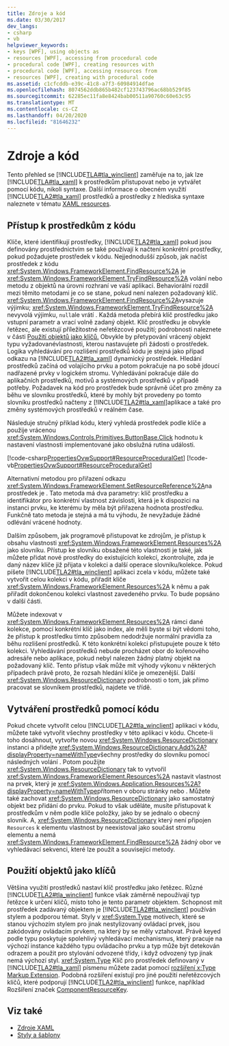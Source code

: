 ```yaml
---
title: Zdroje a kód
ms.date: 03/30/2017
dev_langs:
- csharp
- vb
helpviewer_keywords:
- keys [WPF], using objects as
- resources [WPF], accessing from procedural code
- procedural code [WPF], creating resources with
- procedural code [WPF], accessing resources from
- resources [WPF], creating with procedural code
ms.assetid: c1cfcddb-e39c-41c8-a7f3-60984914dfae
ms.openlocfilehash: 8074562ddb865b482cf123743796ac68bb529f85
ms.sourcegitcommit: 62285ec11fa8e8424bab00511a90760c60e63c95
ms.translationtype: MT
ms.contentlocale: cs-CZ
ms.lasthandoff: 04/20/2020
ms.locfileid: "81646232"
---
```

# <a name="resources-and-code"></a>Zdroje a kód
Tento přehled se [!INCLUDE[TLA#tla_winclient](../../../../includes/tlasharptla-winclient-md.md)] zaměřuje na to, jak lze [!INCLUDE[TLA#tla_xaml](../../../../includes/tlasharptla-xaml-md.md)] k prostředkům přistupovat nebo je vytvářet pomocí kódu, nikoli syntaxe. Další informace o obecném využití [!INCLUDE[TLA2#tla_xaml](../../../../includes/tla2sharptla-xaml-md.md)] prostředků a prostředky z hlediska syntaxe naleznete v tématu [XAML resources](../../../desktop-wpf/fundamentals/xaml-resources-define.md).  

<a name="accessing"></a>
## <a name="accessing-resources-from-code"></a>Přístup k prostředkům z kódu  
 Klíče, které identifikují prostředky, [!INCLUDE[TLA2#tla_xaml](../../../../includes/tla2sharptla-xaml-md.md)] pokud jsou definovány prostřednictvím se také používají k načtení konkrétní prostředky, pokud požadujete prostředek v kódu. Nejjednodušší způsob, jak načíst prostředek z kódu <xref:System.Windows.FrameworkElement.FindResource%2A> je <xref:System.Windows.FrameworkElement.TryFindResource%2A> volání nebo metodu z objektů na úrovni rozhraní ve vaší aplikaci. Behaviorální rozdíl mezi těmito metodami je co se stane, pokud není nalezen požadovaný klíč. <xref:System.Windows.FrameworkElement.FindResource%2A>vysazuje výjimku; <xref:System.Windows.FrameworkElement.TryFindResource%2A> nevyvolá výjimku, `null`ale vrátí . Každá metoda přebírá klíč prostředku jako vstupní parametr a vrací volně zadaný objekt. Klíč prostředku je obvykle řetězec, ale existují příležitostné neřetězcové použití; podrobnosti naleznete v části [Použití objektů jako klíčů.](#objectaskey) Obvykle by přetypování vrácený objekt typu vyžadovanévlastnosti, kterou nastavujete při žádosti o prostředek. Logika vyhledávání pro rozlišení prostředků kódu je stejná jako případ odkazu na [!INCLUDE[TLA2#tla_xaml](../../../../includes/tla2sharptla-xaml-md.md)] dynamický prostředek. Hledání prostředků začíná od volajícího prvku a potom pokračuje na po sobě jdoucí nadřazené prvky v logickém stromu. Vyhledávání pokračuje dále do aplikačních prostředků, motivů a systémových prostředků v případě potřeby. Požadavek na kód pro prostředek bude správně účet pro změny za běhu ve slovníku prostředků, které by mohly být provedeny po tomto slovníku prostředků načteny z [!INCLUDE[TLA2#tla_xaml](../../../../includes/tla2sharptla-xaml-md.md)]aplikace a také pro změny systémových prostředků v reálném čase.  
  
 Následuje stručný příklad kódu, který vyhledá prostředek podle klíče a použije vrácenou <xref:System.Windows.Controls.Primitives.ButtonBase.Click> hodnotu k nastavení vlastnosti implementované jako obslužná rutina události.  
  
 [!code-csharp[PropertiesOvwSupport#ResourceProceduralGet](~/samples/snippets/csharp/VS_Snippets_Wpf/PropertiesOvwSupport/CSharp/page3.xaml.cs#resourceproceduralget)]
 [!code-vb[PropertiesOvwSupport#ResourceProceduralGet](~/samples/snippets/visualbasic/VS_Snippets_Wpf/PropertiesOvwSupport/visualbasic/page3.xaml.vb#resourceproceduralget)]  
  
 Alternativní metodou pro přiřazení odkazu <xref:System.Windows.FrameworkElement.SetResourceReference%2A>na prostředek je . Tato metoda má dva parametry: klíč prostředku a identifikátor pro konkrétní vlastnost závislosti, která je k dispozici na instanci prvku, ke kterému by měla být přiřazena hodnota prostředku. Funkčně tato metoda je stejná a má tu výhodu, že nevyžaduje žádné odlévání vrácené hodnoty.  
  
 Dalším způsobem, jak programově přistupovat ke zdrojům, je přístup k obsahu vlastnosti <xref:System.Windows.FrameworkElement.Resources%2A> jako slovníku. Přístup ke slovníku obsažené této vlastnosti je také, jak můžete přidat nové prostředky do existujících kolekcí, zkontrolujte, zda je daný název klíče již přijata v kolekci a další operace slovníku/kolekce. Pokud píšete [!INCLUDE[TLA2#tla_winclient](../../../../includes/tla2sharptla-winclient-md.md)] aplikaci zcela v kódu, můžete také vytvořit celou kolekci v kódu, přiřadit klíče <xref:System.Windows.FrameworkElement.Resources%2A> k němu a pak přiřadit dokončenou kolekci vlastnost zavedeného prvku. To bude popsáno v další části.  
  
 Můžete indexovat v <xref:System.Windows.FrameworkElement.Resources%2A> rámci dané kolekce, pomocí konkrétní klíč jako index, ale měli byste si být vědomi toho, že přístup k prostředku tímto způsobem nedodržuje normální pravidla za běhu rozlišení prostředků. K této konkrétní kolekci přistupujete pouze k této kolekci. Vyhledávání prostředků nebude procházet obor do kořenového adresáře nebo aplikace, pokud nebyl nalezen žádný platný objekt na požadovaný klíč. Tento přístup však může mít výhody výkonu v některých případech právě proto, že rozsah hledání klíče je omezenější. Další <xref:System.Windows.ResourceDictionary> podrobnosti o tom, jak přímo pracovat se slovníkem prostředků, najdete ve třídě.  
  
<a name="creating"></a>
## <a name="creating-resources-with-code"></a>Vytváření prostředků pomocí kódu  
 Pokud chcete vytvořit celou [!INCLUDE[TLA2#tla_winclient](../../../../includes/tla2sharptla-winclient-md.md)] aplikaci v kódu, můžete také vytvořit všechny prostředky v této aplikaci v kódu. Chcete-li toho dosáhnout, vytvořte novou <xref:System.Windows.ResourceDictionary> instanci a přidejte <xref:System.Windows.ResourceDictionary.Add%2A?displayProperty=nameWithType>všechny prostředky do slovníku pomocí následných volání . Potom použijte <xref:System.Windows.ResourceDictionary> tak to vytvořil <xref:System.Windows.FrameworkElement.Resources%2A> nastavit vlastnost na prvek, který je <xref:System.Windows.Application.Resources%2A?displayProperty=nameWithType>přítomen v oboru stránky nebo . Můžete také zachovat <xref:System.Windows.ResourceDictionary> jako samostatný objekt bez přidání do prvku. Pokud to však uděláte, musíte přistupovat k prostředkům v něm podle klíče položky, jako by se jednalo o obecný slovník. A, <xref:System.Windows.ResourceDictionary> který není připojen `Resources` k elementu vlastnost by neexistoval jako součást stromu elementu a nemá <xref:System.Windows.FrameworkElement.FindResource%2A> žádný obor ve vyhledávací sekvenci, které lze použít a související metody.  
  
<a name="objectaskey"></a>
## <a name="using-objects-as-keys"></a>Použití objektů jako klíčů  
 Většina využití prostředků nastaví klíč prostředku jako řetězec. Různé [!INCLUDE[TLA2#tla_winclient](../../../../includes/tla2sharptla-winclient-md.md)] funkce však záměrně nepoužívají typ řetězce k určení klíčů, místo toho je tento parametr objektem. Schopnost mít prostředek zadávaný objektem je [!INCLUDE[TLA2#tla_winclient](../../../../includes/tla2sharptla-winclient-md.md)] používán stylem a podporou témat. Styly v <xref:System.Type> motivech, které se stanou výchozím stylem pro jinak nestylizovaný ovládací prvek, jsou zakódovány ovládacím prvkem, na který by se měly vztahovat. Právě keyed podle typu poskytuje spolehlivý vyhledávací mechanismus, který pracuje na výchozí instance každého typu ovládacího prvku a typ může být detekován odrazem a použit pro stylování odvozené třídy, i když odvozený typ jinak nemá výchozí styl. <xref:System.Type> Klíč pro prostředek definovaný v [!INCLUDE[TLA2#tla_xaml](../../../../includes/tla2sharptla-xaml-md.md)] písmenu můžete zadat pomocí [rozšíření x:Type Markup Extension](../../../desktop-wpf/xaml-services/xtype-markup-extension.md). Podobná rozšíření existují pro jiné použití neřetězcových klíčů, které podporují [!INCLUDE[TLA2#tla_winclient](../../../../includes/tla2sharptla-winclient-md.md)] funkce, například Rozšíření značek [ComponentResourceKey](componentresourcekey-markup-extension.md).  
  
## <a name="see-also"></a>Viz také

- [Zdroje XAML](../../../desktop-wpf/fundamentals/xaml-resources-define.md)
- [Styly a šablony](../../../desktop-wpf/fundamentals/styles-templates-overview.md)
